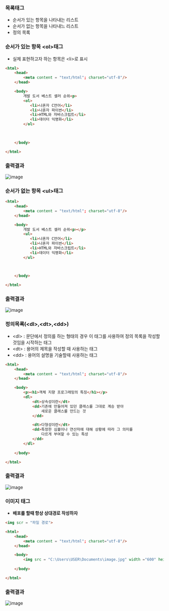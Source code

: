 ### 목록태그
- 순서가 있는 항목을 나타내는 리스트
- 순서가 없는 항목을 나타내느 리스트
- 정의 목록

### 순서가 있는 항목 \<ol>태그
- 실제 표현하고자 하는 항목은 \<li>로 표시

```html
<html>
    <head>
        <meta content = "text/html"; charset="utf-8"/>
    </head>

    <body>
        개발 도서 베스트 셀러 순위<p>
        <ol>
           <li>나혼자 C언어</li> 
           <li>나혼자 파이썬</li>
           <li>HTML와 자바스크립트</li>
           <li>데이터 익명화</li>
        </ol>    
        

     
    </body>

</html>
```

### 출력결과
![image](https://user-images.githubusercontent.com/82345970/163501503-14435bc3-5fbb-41b1-96ba-73fc98b5b3bd.png)



### 순서가 없는 항목 \<ul>태그

```html
<html>
    <head>
        <meta content = "text/html"; charset="utf-8"/>
    </head>

    <body>
        개발 도서 베스트 셀러 순위<p></p>
        <ul>
           <li>나혼자 C언어</li> 
           <li>나혼자 파이썬</li>
           <li>HTML와 자바스크립트</li>
           <li>데이터 익명화</li>
        </ul>    
        

     
    </body>

</html>
```

### 출력결과
![image](https://user-images.githubusercontent.com/82345970/163501583-4027c90f-179b-4583-aca7-fd600322f578.png)

### 정의목록(\<dl>,\<dt>,\<dd>)
- \<dl> : 문단에서 정의를 하는 형태의 경우 이 태그를 사용하여 정의 목록을 작성할 것임을 시작하는 태그
- \<dt> : 용어의 제목을 작성할 때 사용하는 태그
- \<dd> : 용어의 설명을 기술할때 사용하는 태그

```html
<html>
    <head>
        <meta content = "text/html"; charset="utf-8"/>
    </head>

    <body>
        <p><h1>객체 지향 프로그래밍의 특징</h1></p>
        <dl>
            <dt>상속성이란</dt>
            <dd>기존에 만들어져 있던 클래스를 그대로 계승 받아
                새로운 클래스를 만드는 것
            </dd>

            <dt>다형성이란</dt>
            <dd>특정한 심볼이나 연산자에 대해 상황에 따라 그 의미를
                다르게 부여할 수 있는 특성
            </dd>
        </dl>
     
    </body>

</html>
```

### 출력결과
![image](https://user-images.githubusercontent.com/82345970/163502086-aa7f7ba2-ee03-462e-bd82-06897c2bce4a.png)

### 이미지 태그 
- **배포를 할때 항상 상대경로 작성하자**
```html
<img scr = "파일 경로">
```

```html
<html>
    <head>
        <meta content = "text/html"; charset="utf-8"/>
    </head>

    <body>
        <img src = "C:\Users\USER\Documents\image.jpg" width ="600" height = "400" align = "right"> <!--너비,높이, align은 그림위치 -->
        
    </body>

</html>
```

### 출력결과
![image](https://user-images.githubusercontent.com/82345970/163503396-50a8a24e-c869-4792-bf9d-88ce1163d30a.png)






